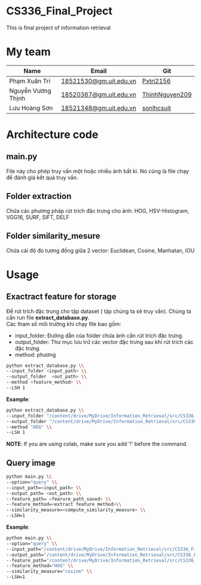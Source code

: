 # CS336_Final_Project
This is final project of information retrieval

# My team
|Name               | Email                 | Git                                                   |
|-------------------|-----------------------| ------------------------------------------------------|
|Phạm Xuân Trí      | 18521530@gm.uit.edu.vn| [Pxtri2156](https://github.com/Pxtri2156)             |
|Nguyễn Vương Thịnh | 18520367@gm.uit.edu.vn| [ThinhNguyen209](https://github.com/ThinhNguyen209)   |
|Lưu Hoàng Sơn      | 18521348@gm.uit.edu.vn| [sonlhcsuit](https://github.com/sonlhcsuit)           |


# Architecture code
## main.py
File này cho phép truy vấn một hoặc nhiều ảnh bất kì. Nó cũng là file chạy để đánh giá kết quả truy vấn.
## Folder extraction
Chứa các phương pháp rút trích đặc trưng cho ảnh: HOG, HSV-Histogram, VGG16, SURF, SIFT, DELF
## Folder similarity_mesure
Chứa cái độ đo tương đồng giữa 2 vector: Euclidean, Cosine, Manhatan, IOU

# Usage

## Exactract feature for storage
Để rút trích đặc trung cho tập dataset ( tập chúng ta sẽ truy vấn). Chúng ta cần run file **extract_database.py**.  
Các tham số môi trường khi chạy file bao gồm:
* input_folder: Đường dẫn của folder chứa ảnh cần rút trích đặc trưng.
* output_folder: Thư mục lưu trữ các vector đặc trưng sau khi rút trích các đặc trưng.
* method: phương


```sh
python extract_database.py \\  
--input_folder <input_path> \\  
--output_folder  <out_path> \\  
--method <feature_method> \\  
--LSH 1  
```
**Example**:
```sh
python extract_database.py \\  
--input_folder "/content/drive/MyDrive/Information_Retrieval/src/CS336_Final_Project/data/train" \\  
--output_folder "/content/drive/MyDrive/Information_Retrieval/src/CS336_Final_Project/feature" \\  
--method "HOG" \\  
--LSH 1  
```

**NOTE**: If you are using colab, make sure you add '!' before the command.
## Query image

```sh
python main.py \\  
--option="query" \\  
--input_path=<input_path> \\  
--output_path= <out_path> \\  
--feature_path= <fearure_path_saved> \\  
--feature_method=<extract feature method>\\  
--similarity_measure=<compute_similarity_measure> \\  
--LSH=1  
```
**Example**:  
```sh
python main.py \\  
--option="query" \\  
--input_path="/content/drive/MyDrive/Information_Retrieval/src/CS336_Final_Project/data/test"  \\  
--output_path="/content/drive/MyDrive/Information_Retrieval/src/CS336_Final_Project/data/valid" \\  
--feature_path="/content/drive/MyDrive/Information_Retrieval/src/CS336_Final_Project/feature" \\  
--feature_method="HOG" \\  
--similarity_measure="cosine" \\  
--LSH=1  
```
